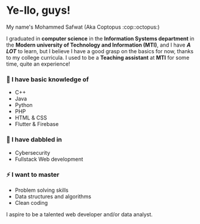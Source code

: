 <h1> Ye-llo, guys! </h1>
<p> My name's Mohammed Safwat (Aka Coptopus :cop::octopus:) </p>
I graduated in <b>computer science</b> in the <b>Information Systems department</b> in the <b>Modern university of Technology and Information (MTI)</b>,
and I have <b><i>A LOT</b></i> to learn, but I believe I have a good grasp on the basics for now, thanks to my college curricula.
I used to be a <b>Teaching assistant</b> at <b>MTI</b> for some time, quite an experience!

<h3> 🌱 I have basic knowledge of</h3>
<ul>
<li> C++ </li>
<li> Java </li>
<li> Python </li>
<li> PHP </li>
<li> HTML & CSS </li>
<li> Flutter & Firebase </li>
</ul>

<h3>🔭 I have dabbled in</h3>
<ul>
<li> Cybersecurity </li>
<li> Fullstack Web development </li>
</ul>

<h3> ⚡ I want to master </h3>
<ul>
<li> Problem solving skills </li>
<li> Data structures and algorithms </li>
<li> Clean coding </li>
</ul>
<p>I aspire to be a talented web developer and/or data analyst.</p>

<!--
**Coptopus/Coptopus** is a ✨ _special_ ✨ repository because its `README.md` (this file) appears on your GitHub profile.

Here are some ideas to get you started:

- 🔭 I’m currently working on ...
- 🌱 I’m currently learning ...
- 👯 I’m looking to collaborate on ...
- 🤔 I’m looking for help with ...
- 💬 Ask me about ...
- 📫 How to reach me: ...
- 😄 Pronouns: ...
- ⚡ Fun fact: ...
-->
